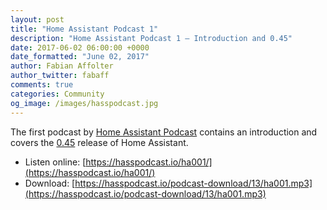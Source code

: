 ```yaml
---
layout: post
title: "Home Assistant Podcast 1"
description: "Home Assistant Podcast 1 – Introduction and 0.45"
date: 2017-06-02 06:00:00 +0000
date_formatted: "June 02, 2017"
author: Fabian Affolter
author_twitter: fabaff
comments: true
categories: Community
og_image: /images/hasspodcast.jpg
---
```


The first podcast by [Home Assistant Podcast](https://hasspodcast.io) contains an introduction and covers the [0.45](/blog/2017/05/20/automation-editor-zwave-panel-ocr/) release of Home Assistant.

- Listen online: [https://hasspodcast.io/ha001/](https://hasspodcast.io/ha001/)
- Download: [https://hasspodcast.io/podcast-download/13/ha001.mp3](https://hasspodcast.io/podcast-download/13/ha001.mp3)

